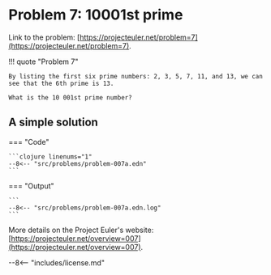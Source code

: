 # Problem 7: 10001st prime

Link to the problem: [https://projecteuler.net/problem=7](https://projecteuler.net/problem=7).

!!! quote "Problem 7"

    By listing the first six prime numbers: 2, 3, 5, 7, 11, and 13, we can see that the 6th prime is 13.

    What is the 10 001st prime number?

## A simple solution

=== "Code"

    ```clojure linenums="1"
    --8<-- "src/problems/problem-007a.edn"
    ```

=== "Output"

    ```
    --8<-- "src/problems/problem-007a.edn.log"
    ```

More details on the Project Euler's website: [https://projecteuler.net/overview=007](https://projecteuler.net/overview=007).

--8<-- "includes/license.md"
